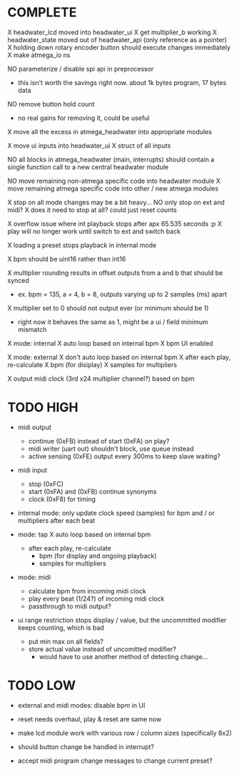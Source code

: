 COMPLETE
========

X headwater_lcd moved into headwater_ui
X get multiplier_b working
X headwater_state moved out of headwater_api (only reference as a pointer)
X holding down rotary encoder button should execute changes immediately
X make atmega_io ns

NO parameterize / disable spi api in preprocessor
  - this isn't worth the savings right now. about 1k bytes program, 17 bytes data

NO remove button hold count
  - no real gains for removing it, could be useful

X move all the excess in atmega_headwater into appropriate modules

X move ui inputs into headwater_ui
  X struct of all inputs

NO all blocks in atmega_headwater (main, interrupts) should
  contain a single function call to a new central headwater module

  NO move remaining non-atmega specific code into headwater module
  X move remaining atmega specific code into other / new atmega modules

X stop on all mode changes may be a bit heavy...
  NO only stop on ext and midi?
  X does it need to stop at all? could just reset counts

X overflow issue where int playback stops after apx 65.535 seconds :p
  X play will no longer work until switch to ext and switch back

X loading a preset stops playback in internal mode

X bpm should be uint16 rather than int16

X multiplier rounding results in offset outputs from a and b that should be synced
  - ex. bpm = 135, a = 4, b = 8, outputs varying up to 2 samples (ms) apart

X multiplier set to 0 should not output ever (or minimum should be 1)
  - right now it behaves the same as 1, might be a ui / field minimum mismatch

X mode: internal
  X auto loop based on internal bpm
  X bpm UI enabled

X mode: external
  X don't auto loop based on internal bpm
  X after each play, re-calculate
    X bpm (for disiplay)
    X samples for multipliers

X output midi clock (3rd x24 multiplier channel?) based on bpm

TODO HIGH
=========

- midi output
  - continue (0xFB) instead of start (0xFA) on play?
  - midi writer (uart out) shouldn't block, use queue instead
  - active sensing (0xFE) output every 300ms to keep slave waiting?

- midi input
  - stop (0xFC)
  - start (0xFA) and (0xFB) continue synonyms
  - clock (0xF8) for timing

- internal mode: only update clock speed (samples) for bpm and / or multipliers after each beat

- mode: tap
  X auto loop based on internal bpm
  - after each play, re-calculate
    - bpm (for display and ongoing playback)
    - samples for multipliers

- mode: midi
  - calculate bpm from incoming midi clock
  - play every beat (1/24?) of incoming midi clock
  - passthrough to midi output?

- ui range restriction stops display / value,
  but the uncommitted modifier keeps counting, which is bad
  - put min max on all fields?
  - store actual value instead of uncomitted modifier?
    - would have to use another method of detecting change...

TODO LOW
========

- external and midi modes: disable bpm in UI

- reset needs overhaul, play & reset are same now

- make lcd module work with various row / column sizes (specifically 8x2)

- should button change be handled in interrupt?

- accept midi program change messages to change current preset?
